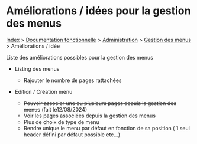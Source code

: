 # Améliorations / idées pour la gestion des menus

[Index](../../../../../index.md) > [Documentation fonctionnelle](../../../index.md) > [Administration](../../index.md) > [Gestion des menus](menu.md) > Améliorations / idée

Liste des améliorations possibles pour la gestion des menus

* Listing des menus
    * Rajouter le nombre de pages rattachées

* Edition / Création menu
  * ~~Pouvoir associer une ou plusieurs pages depuis la gestion des menus~~ (fait le12/08/2024)
  * Voir les pages associées depuis la gestion des menus
  * Plus de choix de type de menu
  * Rendre unique le menu par défaut en fonction de sa position ( 1 seul header défini par défaut possible etc...)